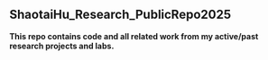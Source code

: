 ## ShaotaiHu_Research_PublicRepo2025

**This repo contains code and all related work from my active/past research projects and labs.**

